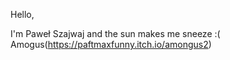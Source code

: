 Hello,

I'm Paweł Szajwaj and the sun makes me sneeze :(
Amogus(https://paftmaxfunny.itch.io/amongus2)

<!---
pawelszajwaj/pawelszajwaj is a ✨ special ✨ repository because its `README.md` (this file) appears on your GitHub profile.
You can click the Preview link to take a look at your changes.
--->
